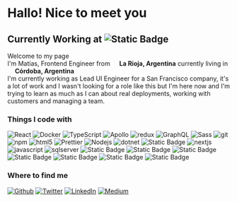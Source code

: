 <h1>Hallo! Nice to meet you</h1>
<h2>Currently Working at <img alt="Static Badge" src="https://img.shields.io/badge/Symmetry%20Systems%20-123?style=flat-square&logo=acclaim&labelColor=%2326689A&color=%2326689A">
</h2>

<p>Welcome to my page<br/> I'm Matias, Frontend Engineer from <img src="https://cdn-icons-png.flaticon.com/256/4628/4628694.png" width="13"/> <b>La Rioja, Argentina</b> currently living in <img src="https://cdn-icons-png.flaticon.com/256/4628/4628694.png" width="13"/> <b>Córdoba, Argentina</b><br/>
I'm currently working as Lead UI Engineer for a San Francisco company, it's a lot of work and I wasn't looking for a role like this but I'm here now and I'm trying to learn as much as I can about real deployments, working with customers and managing a team.
</p>

<h3>Things I code with</h3>
<p>
    <img alt="React" src="https://img.shields.io/badge/-React-45b8d8?style=flat-square&logo=react&logoColor=white" />
  <img alt="Docker" src="https://img.shields.io/badge/-Docker-46a2f1?style=flat-square&logo=docker&logoColor=white" />
  <img alt="TypeScript" src="https://img.shields.io/badge/-TypeScript-007ACC?style=flat-square&logo=typescript&logoColor=white" />
  <img alt="Apollo" src="https://img.shields.io/badge/-Apollo%20GraphQL-311C87?style=flat-square&logo=apollo-graphql&logoColor=white" />
  <img alt="redux" src="https://img.shields.io/badge/-Redux-764ABC?style=flat-square&logo=redux&logoColor=white" />
  <img alt="GraphQL" src="https://img.shields.io/badge/-GraphQL-E10098?style=flat-square&logo=graphql&logoColor=white" />
  <img alt="Sass" src="https://img.shields.io/badge/-Sass-CC6699?style=flat-square&logo=sass&logoColor=white" />
  <img alt="git" src="https://img.shields.io/badge/-Git-F05032?style=flat-square&logo=git&logoColor=white" />
  <img alt="npm" src="https://img.shields.io/badge/-NPM-CB3837?style=flat-square&logo=npm&logoColor=white" />
  <img alt="html5" src="https://img.shields.io/badge/-HTML5-E34F26?style=flat-square&logo=html5&logoColor=white" />
  <img alt="Prettier" src="https://img.shields.io/badge/-Prettier-F7B93E?style=flat-square&logo=prettier&logoColor=white" />
  <img alt="Nodejs" src="https://img.shields.io/badge/-Nodejs-43853d?style=flat-square&logo=Node.js&logoColor=white" />
  <img alt="dotnet" src="https://img.shields.io/badge/-.NET-123?style=flat-square&logo=.net&logoColor=white" />
    <img alt="Static Badge" src="https://img.shields.io/badge/C%23-123?style=flat-square&logo=csharp&color=%23512BD4">
  <img alt="nextjs" src="https://img.shields.io/badge/NextJS-123?style=flat-square&logo=next.js&logoColor=white&labelColor=grey&color=grey"/>
  <img alt="javascript" src="https://img.shields.io/badge/JavaScript-123?style=flat-square&logo=javascript&logoColor=black&labelColor=%23F7DF1E&color=%23F7DF1E"/>
<img alt="sqlserver" src="https://img.shields.io/badge/MS%20SQL%20Server-123?style=flat-square&logo=microsoftsqlserver&logoColor=white&labelColor=%23CC2927&color=%23CC2927"/>
  <img alt="Static Badge" src="https://img.shields.io/badge/CSS3-123?style=flat-square&logo=css3&logoColor=white&labelColor=%231572B6&color=%231572B6">
  <img alt="Static Badge" src="https://img.shields.io/badge/Postman-123?style=flat-square&logo=postman&logoColor=white&labelColor=%23FF6C37&color=%23FF6C37">
<img alt="Static Badge" src="https://img.shields.io/badge/Lerna-123?style=flat-square&logo=lerna&logoColor=white&labelColor=%239333EA&color=%239333EA">
<img alt="Static Badge" src="https://img.shields.io/badge/NX-123?style=flat-square&logo=nx&logoColor=white&labelColor=%23143055&color=%23143055">
<img alt="Static Badge" src="https://img.shields.io/badge/Vite-123?style=flat-square&logo=vite&logoColor=white&labelColor=%23646CFF&color=%23646CFF">
<img alt="Static Badge" src="https://img.shields.io/badge/Linux-123?style=flat-square&logo=linux&logoColor=black&labelColor=%23FCC624&color=%23FCC624">
<img alt="Static Badge" src="https://img.shields.io/badge/ChatGPT-123?style=flat-square&logo=openai&logoColor=white&labelColor=%23412991&color=%23412991">
</p>



<h3>Where to find me</h3>
<p><a href="https://github.com/matias9477" target="_blank"><img alt="Github" src="https://img.shields.io/badge/GitHub-%2312100E.svg?&style=for-the-badge&logo=Github&logoColor=white" /></a> <a href="https://twitter.com/matiast__" target="_blank"><img alt="Twitter" src="https://img.shields.io/badge/twitter-%231DA1F2.svg?&style=for-the-badge&logo=twitter&logoColor=white" /></a> <a href="https://www.linkedin.com/in/matias-turra/" target="_blank"><img alt="LinkedIn" src="https://img.shields.io/badge/linkedin-%230077B5.svg?&style=for-the-badge&logo=linkedin&logoColor=white" /></a> <a href="https://medium.com/@matias.turra" target="_blank"><img alt="Medium" src="https://img.shields.io/badge/medium-%2312100E.svg?&style=for-the-badge&logo=medium&logoColor=white" /></a>
</p>

<!---
matias9477/matias9477 is a ✨ special ✨ repository because its `README.md` (this file) appears on your GitHub profile.
You can click the Preview link to take a look at your changes.
--->
